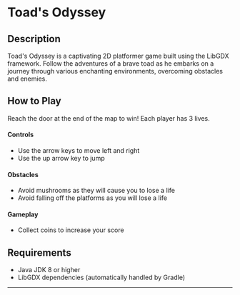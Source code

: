 # Toad's Odyssey

## Description
Toad's Odyssey is a captivating 2D platformer game built using the LibGDX framework. Follow the adventures of a brave toad as he embarks on a journey through various enchanting environments, overcoming obstacles and enemies.


## How to Play
Reach the door at the end of the map to win! Each player has 3 lives.

#### Controls
- Use the arrow keys to move left and right
- Use the up arrow key to jump


#### Obstacles
- Avoid mushrooms as they will cause you to lose a life
- Avoid falling off the platforms as you will lose a life

#### Gameplay
- Collect coins to increase your score

## Requirements
- Java JDK 8 or higher
- LibGDX dependencies (automatically handled by Gradle)

---
